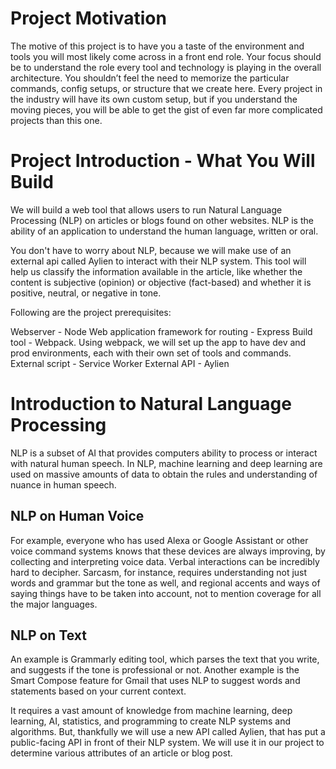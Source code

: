 # Project Motivation

The motive of this project is to have you a taste of the environment and tools
you will most likely come across in a front end role. Your focus should be to
understand the role every tool and technology is playing in the overall
architecture. You shouldn’t feel the need to memorize the particular commands,
config setups, or structure that we create here. Every project in the industry
will have its own custom setup, but if you understand the moving pieces, you
will be able to get the gist of even far more complicated projects than this
one.

# Project Introduction - What You Will Build

We will build a web tool that allows users to run Natural Language Processing
(NLP) on articles or blogs found on other websites. NLP is the ability of an
application to understand the human language, written or oral.

You don't have to worry about NLP, because we will make use of an external api
called Aylien to interact with their NLP system. This tool will help us
classify the information available in the article, like whether the content is
subjective (opinion) or objective (fact-based) and whether it is positive,
neutral, or negative in tone.

Following are the project prerequisites:

Webserver - Node
Web application framework for routing - Express
Build tool - Webpack. Using webpack, we will set up the app to have dev and prod environments, each with their own set of tools and commands.
External script - Service Worker
External API - Aylien

# Introduction to Natural Language Processing

NLP is a subset of AI that provides computers ability to process or interact
with natural human speech. In NLP, machine learning and deep learning are used
on massive amounts of data to obtain the rules and understanding of nuance in
human speech.

## NLP on Human Voice

For example, everyone who has used Alexa or Google Assistant or other voice
command systems knows that these devices are always improving, by collecting
and interpreting voice data. Verbal interactions can be incredibly hard to
decipher. Sarcasm, for instance, requires understanding not just words and
grammar but the tone as well, and regional accents and ways of saying things
have to be taken into account, not to mention coverage for all the major
languages.

## NLP on Text

An example is Grammarly editing tool, which parses the text that you write, and
suggests if the tone is professional or not. Another example is the Smart
Compose feature for Gmail that uses NLP to suggest words and statements based
on your current context.

It requires a vast amount of knowledge from machine learning, deep learning,
AI, statistics, and programming to create NLP systems and algorithms. But,
thankfully we will use a new API called Aylien, that has put a public-facing
API in front of their NLP system. We will use it in our project to determine
various attributes of an article or blog post.
